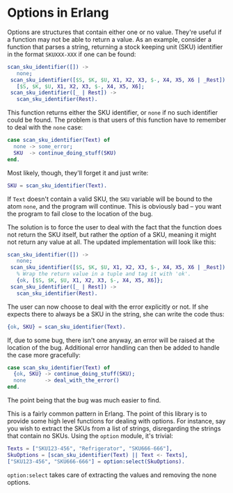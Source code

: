 Options in Erlang
=================

Options are structures that contain either one or no value. They're useful if a function may not be able to return a value. As an example, consider a function that parses a string, returning a stock keeping unit (SKU) identifier in the format `SKUXXX-XXX` if one can be found:

```erlang
scan_sku_identifier([]) ->
   none;
 scan_sku_identifier([$S, $K, $U, X1, X2, X3, $-, X4, X5, X6 | _Rest]) ->
   [$S, $K, $U, X1, X2, X3, $-, X4, X5, X6];
 scan_sku_identifier([_ | Rest]) ->
   scan_sku_identifier(Rest).
```

This function returns either the SKU identifier, or `none` if no such identifier could be found. The problem is that users of this function have to remember to deal with the `none` case:

```erlang
case scan_sku_identifier(Text) of
  none -> some_error;
  SKU  -> continue_doing_stuff(SKU)
end.
```

Most likely, though, they'll forget it and just write:

```erlang
SKU = scan_sku_identifier(Text).
```

If `Text` doesn't contain a valid SKU, the `SKU` variable will be bound to the atom `none`, and the program will continue. This is obviously bad – you want the program to fail close to the location of the bug.

The solution is to force the user to deal with the fact that the function does not return the SKU itself, but rather the _option_ of a SKU, meaning it might not return any value at all. The updated implementation will look like this:


```erlang
scan_sku_identifier([]) ->
   none;
 scan_sku_identifier([$S, $K, $U, X1, X2, X3, $-, X4, X5, X6 | _Rest]) ->
   % Wrap the return value in a tuple and tag it with 'ok'.
   {ok, [$S, $K, $U, X1, X2, X3, $-, X4, X5, X6]};
 scan_sku_identifier([_ | Rest]) ->
   scan_sku_identifier(Rest).
```

The user can now choose to deal with the error explicitly or not. If she expects there to always be a SKU in the string, she can write the code thus:

```erlang
{ok, SKU} = scan_sku_identifier(Text).
```

If, due to some bug, there isn't one anyway, an error will be raised at the location of the bug. Additional error handling can then be added to handle the case more gracefully:

```erlang
case scan_sku_identifier(Text) of
  {ok, SKU} -> continue_doing_stuff(SKU);
  none      -> deal_with_the_error()
end.
```

The point being that the bug was much easier to find.

This is a fairly common pattern in Erlang. The point of this library is to provide some high level functions for dealing with options. For instance, say you wish to extract the SKUs from a list of strings, disregarding the strings that contain no SKUs. Using the `option` module, it's trivial:

```erlang
Texts = ["SKU123-456", "Refrigerator", "SKU666-666"],
SkuOptions = [scan_sku_identifier(Text) || Text <- Texts],
["SKU123-456", "SKU666-666"] = option:select(SkuOptions).
```

`option:select` takes care of extracting the values and removing the none options.
